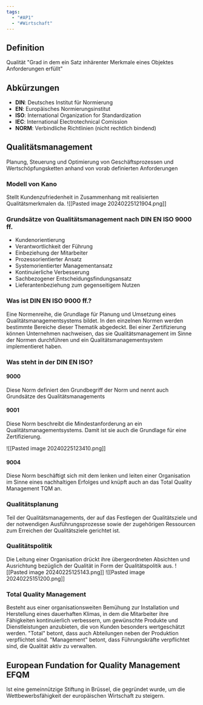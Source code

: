 ```yaml
---
tags:
  - "#AP1"
  - "#Wirtschaft"
---
```

## Definition
Qualität "Grad in dem ein Satz inhärenter Merkmale eines Objektes Anforderungen erfüllt"

## Abkürzungen
+ **DIN**: Deutsches Institut für Normierung
+ **EN**: Europäisches Normierungsinstitut
+ **ISO**: International Organization for Standardization
+ **IEC**: International Electrotechnical Comission
+ **NORM**: Verbindliche Richtlinien (nicht rechtlich bindend)

## Qualitätsmanagement
Planung, Steuerung und Optimierung von Geschäftsprozessen und Wertschöpfungsketten anhand von vorab definierten Anforderungen
### Modell von Kano
Stellt Kundenzufriedenheit in Zusammenhang mit realisierten Qualitätsmerkmalen da.
![[Pasted image 20240225121904.png]]

### Grundsätze von Qualitätsmanagement nach DIN EN ISO 9000 ff.
+ Kundenorientierung
+ Verantwortlichkeit der Führung
+ Einbeziehung der Mitarbeiter
+ Prozessorientierter Ansatz
+ Systemorientierter Managementansatz
+ Kontinuierliche Verbesserung
+ Sachbezogener Entscheidungsfindungsansatz
+ Lieferantenbeziehung zum gegenseitigem Nutzen

### Was ist DIN EN ISO 9000 ff.?
Eine Normenreihe, die Grundlage für Planung und Umsetzung eines Qualitätsmanagementsystems bildet. In den einzelnen Normen werden bestimmte Bereiche dieser Thematik abgedeckt. Bei einer Zertifizierung können Unternehmen nachweisen, das sie Qualitätsmanagement im Sinne der Normen durchführen und ein Qualitätsmanagementsystem implementieret haben.

### Was steht in der DIN EN ISO?
#### 9000
Diese Norm definiert den Grundbegriff der Norm und nennt auch Grundsätze des Qualitätsmanagements

#### 9001
Diese Norm beschreibt die Mindestanforderung an ein Qualitätsmanagementsystems. Damit ist sie auch die Grundlage für eine Zertifizierung.

![[Pasted image 20240225123410.png]]

#### 9004
Diese Norm beschäftigt sich mit dem lenken und leiten einer Organisation im Sinne eines nachhaltigen Erfolges und knüpft auch an das Total Quality Management TQM an.

### Qualitätsplanung
Teil der Qualitätsmanagements, der auf das Festlegen der Qualitätsziele und der notwendigen Ausführungsprozesse sowie der zugehörigen Ressourcen zum Erreichen der Qualitätsziele gerichtet ist.

### Qualitätspolitik
Die Leitung einer Organisation drückt ihre übergeordneten Absichten und Ausrichtung bezüglich der Qualität in Form der Qualitätspolitik aus.
![[Pasted image 20240225125143.png]]
![[Pasted image 20240225151200.png]]

### Total Quality Management
Besteht aus einer organisationsweiten Bemühung zur Installation und Herstellung eines dauerhaften Klimas, in dem die Mitarbeiter ihre Fähigkeiten kontinuierlich verbessern, um gewünschte Produkte und Dienstleistungen anzubieten, die von Kunden besonders wertgeschätzt werden.
"Total" betont, dass auch Abteilungen neben der Produktion verpflichtet sind.
"Management" betont, dass Führungskräfte verpflichtet sind, die Qualität aktiv zu verwalten.

## European Fundation for Quality Management EFQM
Ist eine gemeinnützige Stiftung in Brüssel, die gegründet wurde, um die Wettbewerbsfähigkeit der europäischen Wirtschaft zu steigern.
